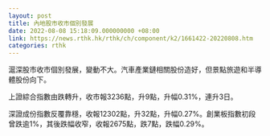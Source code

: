 ```yaml
---
layout: post
title: 內地股市收市個別發展
date: 2022-08-08 15:18:09.000000000 +08:00
link: https://news.rthk.hk/rthk/ch/component/k2/1661422-20220808.htm
categories: rthk
---
```


滬深股市收市個別發展，變動不大。汽車產業鏈相關股份造好，但景點旅遊和半導體股份向下。

上證綜合指數由跌轉升，收市報3236點，升9點，升幅0.31%，連升3日。

深證成份指數反覆靠穩，收報12302點，升32點，升幅0.27%。創業板指數初段曾跌逾1%，其後跌幅收窄，收報2675點，跌7點，跌幅0.29%。
